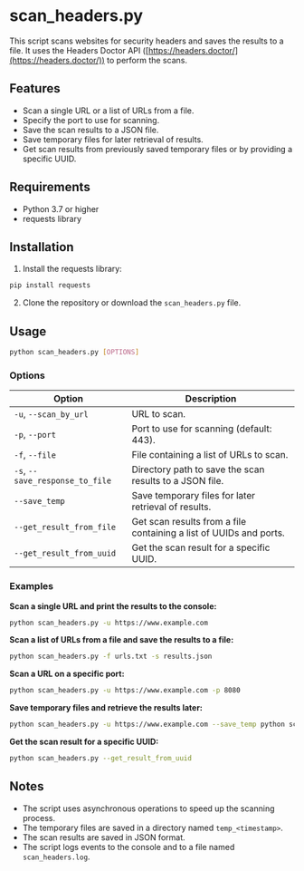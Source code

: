 # scan_headers.py

This script scans websites for security headers and saves the results to a file. It uses the Headers Doctor API ([https://headers.doctor/](https://headers.doctor/)) to perform the scans.

## Features

- Scan a single URL or a list of URLs from a file.
- Specify the port to use for scanning.
- Save the scan results to a JSON file.
- Save temporary files for later retrieval of results.
- Get scan results from previously saved temporary files or by providing a specific UUID.

## Requirements

- Python 3.7 or higher
- requests library

## Installation

1. Install the requests library:

```bash
pip install requests
```

2. Clone the repository or download the `scan_headers.py` file.

## Usage

```bash
python scan_headers.py [OPTIONS]
```
### Options

| Option | Description |
|---|---|
| `-u`, `--scan_by_url` | URL to scan. |
| `-p`, `--port` | Port to use for scanning (default: 443). |
| `-f`, `--file` | File containing a list of URLs to scan. |
| `-s`, `--save_response_to_file` | Directory path to save the scan results to a JSON file. |
| `--save_temp` | Save temporary files for later retrieval of results. |
| `--get_result_from_file` | Get scan results from a file containing a list of UUIDs and ports. |
| `--get_result_from_uuid` | Get the scan result for a specific UUID. |

### Examples

**Scan a single URL and print the results to the console:**

```bash
python scan_headers.py -u https://www.example.com
```

**Scan a list of URLs from a file and save the results to a file:**

```bash
python scan_headers.py -f urls.txt -s results.json
```

**Scan a URL on a specific port:**

```bash
python scan_headers.py -u https://www.example.com -p 8080
```

**Save temporary files and retrieve the results later:**

```bash
python scan_headers.py -u https://www.example.com --save_temp python scan_headers.py --get_result_from_file
```

**Get the scan result for a specific UUID:**

```bash
python scan_headers.py --get_result_from_uuid
```

## Notes

- The script uses asynchronous operations to speed up the scanning process.
- The temporary files are saved in a directory named `temp_<timestamp>`.
- The scan results are saved in JSON format.
- The script logs events to the console and to a file named `scan_headers.log`.


